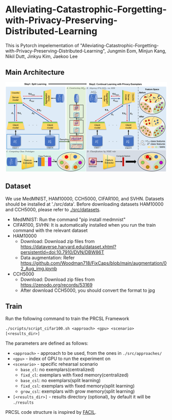 # Alleviating-Catastrophic-Forgetting-with-Privacy-Preserving-Distributed-Learning
This is Pytorch impelementation of "Alleviating-Catastrophic-Forgetting-with-Privacy-Preserving-Distributed-Learning", Jungmin Eom, Minjun Kang, Nikil Dutt, Jinkyu Kim, Jaekoo Lee

## Main Architecture
![screensh](./fig/overview.png)

## Dataset
We use MedMNIST, HAM10000, CCH5000, CIFAR100, and SVHN. Datasets should be installed at './src/data'.
Before downloading datasets HAM10000 and CCH5000, please refer to [./src/datasets](./src/datasets).
* MedMNIST: Run the command "pip install medmnist"   
* CIFAR100, SVHN: It is automatically installed when you run the train command with the relevant dataset   
* HAM10000   
    * Download: Download zip files from https://dataverse.harvard.edu/dataset.xhtml?persistentId=doi:10.7910/DVN/DBW86T
    * Data augmentation: Refer https://github.com/Woodman718/FixCaps/blob/main/augmentation/02_Aug_img.ipynb
* CCH5000   
    * Download: Download zip files from https://zenodo.org/records/53169
    * After download CCH5000, you should convert the format to jpg

## Train
Run the following command to train the PRCSL Framework
```
./scripts/script_cifar100.sh <approach> <gpu> <scenario> [<results_dir>]
```
The parameters are defined as follows:
* `<approach>` - approach to be used, from the ones in `./src/approaches/`
* `<gpu>` - index of GPU to run the experiment on
* `<scenario>` - specific rehearsal scenario   
    * `base_cl`: no exemplars(centralized)   
    * `fixd_cl`: exemplars with fixed memory(centralized)   
    * `base_csl`: no exemplars(split learning)   
    * `fixd_csl`: exemplars with fixed memory(split learning)   
    * `grow_csl`: exemplars with grow memory(split learning)   
* `[<results_dir>]` - results directory (optional), by default it will be `./results`

PRCSL code structure is inspired by [FACIL](https://github.com/mmasana/FACIL/tree/master).